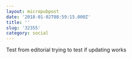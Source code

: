 ```yaml
---
layout: micropubpost
date: '2018-01-02T08:59:15.000Z'
title: ''
slug: '32355'
category: social
---
```

Test from editorial trying to test if updating works
